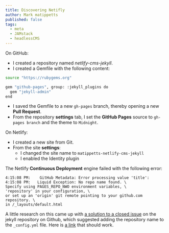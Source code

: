 ```yaml
---
title: Discovering Netifly
author: Mark matippetts
published: false
tags:
  - meta
  - JAMstack
  - headlessCMS
---
```

On GitHub:
- I created a repository named _netlify-cms-jekyll_.
- I created a Gemfile with the following content:

``` bash
source "https://rubygems.org"

gem "github-pages", group: :jekyll_plugins do
  gem "jekyll-admin"
end
```
- I saved the Gemfile to a new `gh-pages` branch, thereby opening a new **Pull Request**.
- From the repository **settings** tab, I set the **GitHub Pages** source to `gh-pages branch` and the theme to `Midnight`.

On Netlify:
- I created a new site from Git.
- From the site **settings**:
  - I changed the site name to `matippetts-netlify-cms-jekyll`
  - I enabled the Identity plugin

The Netlify **Continuous Deployment** engine failed with the following error:
```
4:15:08 PM:    GitHub Metadata: Error processing value 'title':
4:15:08 PM:   Liquid Exception: No repo name found. \
Specify using PAGES_REPO_NWO environment variables, \
'repository' in your configuration, \
or set up an 'origin' git remote pointing to your github.com repository. \
in /_layouts/default.html
```

A little research on this came up with [a solution to a closed issue](https://github.com/jekyll/jekyll/issues/4705#issuecomment-200991736) on the jekyll repository on Github, which suggested adding the repository name to the `_config.yml` file.
Here is [a link](file:///home/mark/workspaces/professional-website/matippetts.github.io/_posts/2019-01-13-open-in-browser-PR.md) that should work.
